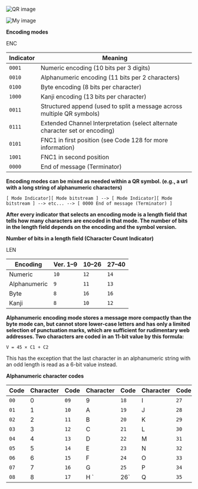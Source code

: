 ![QR image](https://github.com/Thecreator1/images/blob/master/qrcode.png)

![My image](https://github.com/Thecreator1/images/blob/master/1024px-QR_Character_Placement.png)

**Encoding modes** 

ENC

Indicator | Meaning
------------ | -------------
`0001`  | Numeric encoding (10 bits per 3 digits)
`0010`	| Alphanumeric encoding (11 bits per 2 characters)
`0100`	| Byte encoding (8 bits per character)
`1000`	| Kanji encoding (13 bits per character)
`0011`	| Structured append (used to split a message across multiple QR symbols)
`0111`	| Extended Channel Interpretation (select alternate character set or encoding)
`0101`	| FNC1 in first position (see Code 128 for more information)
`1001`	| FNC1 in second position
`0000`	| End of message (Terminator)

**Encoding modes can be mixed as needed within a QR symbol. (e.g., a url with a long string of alphanumeric characters)**

`[ Mode Indicator][ Mode bitstream ] --> [ Mode Indicator][ Mode bitstream ] --> etc... --> [ 0000 End of message (Terminator) ]`

**After every indicator that selects an encoding mode is a length field that tells how many characters are encoded in that mode. The number of bits in the length field depends on the encoding and the symbol version.**

**Number of bits in a length field (Character Count Indicator)**

LEN

Encoding | Ver. 1–9 | 10–26 | 27–40
------------ | ------------- | ------------ | -------------
Numeric |	`10`	|  `12`	  |  `14`
Alphanumeric|	`9`	 | `11`	   | `13`
Byte	  |      `8`	|  `16`	 |   `16`
Kanji   |     `8`	|  `10`	  |  `12`

**Alphanumeric encoding mode stores a message more compactly than the byte mode can, but cannot store lower-case letters and has only a limited selection of punctuation marks, which are sufficient for rudimentary web addresses. 
Two characters are coded in an 11-bit value by this formula:**

`V = 45 × C1 + C2`

This has the exception that the last character in an alphanumeric string with an odd length is read as a 6-bit value instead.


**Alphanumeric character codes**

Code	| Character	| Code	| Character	| Code	| Character	| Code	| Character	| Code	| Character
----- | --------- | ----- | --------- |------ | --------- | ----- | --------- | ----- | ---------
`00`	|0|	`09`|	9	|`18`	|I	|`27`|	R	|`36`	|Space
`01`	|1|	`10`|	A	|`19`|	J	|`28`|	S	|`37`	|$
`02`	|2|	`11`|	B	|`20`	|K	|`29`	|T	|`38`	|%
`03`	|3|	`12`|	C	|`21`|	L	|`30`	|U	|`39`	|*
`04`	|4|	`13`|	D	|`22`	|M	|`31`	|V	|`40`	|+
`05`	|5|	`14`|	E	|`23`	|N	|`32`	|W	|`41`	|–
`06`	|6|	`15`|	F	|`24`	|O	|`33`	|X	|`42`	|.
`07`	|7|	`16`|	G	|`25`	|P	|`34`	|Y	|`43`	|/
`08`	|8|	`17`|	H	`|26`	|Q	|`35`	|Z	|`44`	|:



